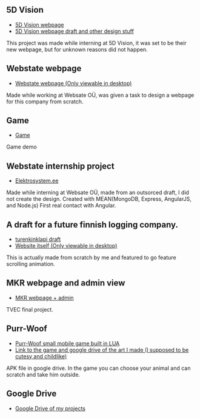 

## 5D Vision
* <a href="https://wompdoo.github.io/projects/5dVeebileht/index.html">5D Vision webpage</a>
* <a href="https://drive.google.com/drive/folders/0B5hZ23rIVpodcmJiNDdhbGVRSGc?usp=sharing">5D Vision webpage draft and other design stuff</a>
<p>This project was made while interning at 5D Vision, it was set to be their new webpage, but for unknown reasons did not happen. </p>
    
## Webstate webpage
* <a href="https://wompdoo.github.io/webstate/">Webstate webpage (Only viewable in desktop)</a>
<p>Made while working at Websate OÜ, was given a task to design a webpage for this company from scratch.</p>

## Game
* <a href="https://wompdoo.github.io/projects/game">Game</a>
<p>Game demo</p>

## Webstate internship project
* <a href="http://elektrosystem.ee/#/">Elektrosystem.ee</a>
<p>Made while interning at Websate OÜ, made from an outsorced draft, I did not create the design. Created with MEAN(MongoDB, Express, AngularJS, and Node.js) First real contact with Angular.</p>

## A draft for a future finnish logging company.
* <a href="https://imgur.com/5OOnFxZ">turenkinklapi draft</a>
* <a href="https://wompdoo.github.io/projects/turengin/index.html">Website itself (Only viewable in desktop)</a>
<p>This is actually made from scratch by me and featured to go feature scrolling animation.

## MKR webpage and admin view
* <a href="http://mkr-kild.uphero.com/">MKR webpage + admin</a>
<p>TVEC final project.</p>

## Purr-Woof
* <a href="https://github.com/WompDoo/Purr-Woof">Purr-Woof small mobile game built in LUA</a>
* <a href="https://drive.google.com/drive/folders/0B5hZ23rIVpodQ1R0NGQwS1JaZm8?usp=sharing">Link to the game and google drive of the art I made (I supposed to be cutesy and childlike)</a>
<p>APK file in google drive. In the game you can choose your animal and can scratch and take him outside.</p>
 
## Google Drive 
* <a href="https://drive.google.com/drive/folders/0B5hZ23rIVpodYWJfRWlKUHFGWDA?usp=sharing">Google Drive of my projects</a>

